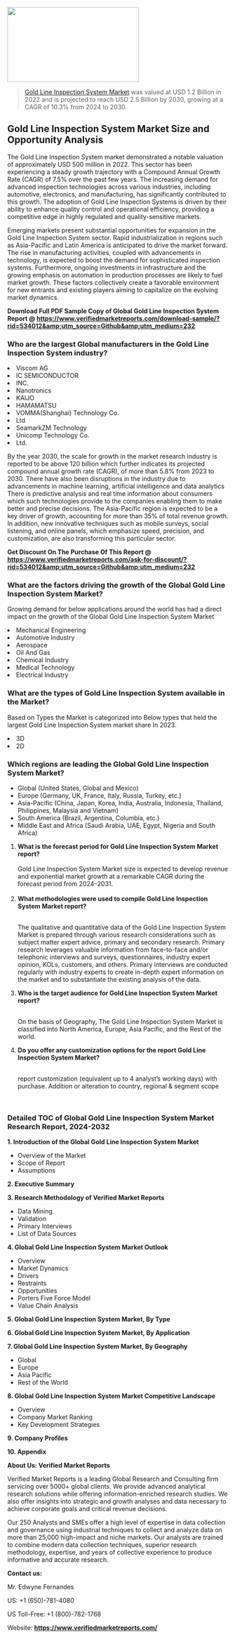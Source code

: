 
<img src="https://ffe5etoiles.com/wp-content/uploads/2024/12/MST1-300x171.png" alt="" width="300" height="171" class="alignnone size-medium wp-image-20088" /><blockquote><p><p><a href="https://www.verifiedmarketreports.com/download-sample/?rid=534012&utm_source=Github&utm_medium=232" target="_blank">Gold Line Inspection System Market</a> was valued at USD 1.2 Billion in 2022 and is projected to reach USD 2.5 Billion by 2030, growing at a CAGR of 10.3% from 2024 to 2030.</p></blockquote><p><h2>Gold Line Inspection System Market Size and Opportunity Analysis</h2><p>The Gold Line Inspection System market demonstrated a notable valuation of approximately USD 500 million in 2022. This sector has been experiencing a steady growth trajectory with a Compound Annual Growth Rate (CAGR) of 7.5% over the past few years. The increasing demand for advanced inspection technologies across various industries, including automotive, electronics, and manufacturing, has significantly contributed to this growth. The adoption of Gold Line Inspection Systems is driven by their ability to enhance quality control and operational efficiency, providing a competitive edge in highly regulated and quality-sensitive markets.</p><p>Emerging markets present substantial opportunities for expansion in the Gold Line Inspection System sector. Rapid industrialization in regions such as Asia-Pacific and Latin America is anticipated to drive the market forward. The rise in manufacturing activities, coupled with advancements in technology, is expected to boost the demand for sophisticated inspection systems. Furthermore, ongoing investments in infrastructure and the growing emphasis on automation in production processes are likely to fuel market growth. These factors collectively create a favorable environment for new entrants and existing players aiming to capitalize on the evolving market dynamics.</p></p><p class=""><strong>Download Full PDF Sample Copy of Global Gold Line Inspection System Report @ <a href="https://www.verifiedmarketreports.com/download-sample/?rid=534012&amp;utm_source=Github&amp;utm_medium=232" target="_blank">https://www.verifiedmarketreports.com/download-sample/?rid=534012&amp;utm_source=Github&amp;utm_medium=232</a></strong></p><h3 id="" class="">Who are the largest Global manufacturers in the Gold Line Inspection System industry?</h3><p><li>Viscom AG</li><li> IC SEMICONDUCTOR</li><li> INC.</li><li> Nanotronics</li><li> KAIJO</li><li> HAMAMATSU</li><li> VOMMA(Shanghai) Technology Co.</li><li> Ltd</li><li> SeamarkZM Technology</li><li> Unicomp Technology Co.</li><li> Ltd.</li></p><div class=""><div class="" dir="" data-message-author-role="" data-message-id="" data-message-model-slug=""><div class=""><div class=""><div class=""><div class="" dir="" data-message-author-role="" data-message-id="" data-message-model-slug=""><div class=""><div class=""><p>By the year 2030, the scale for growth in the market research industry is reported to be above 120 billion which further indicates its projected compound annual growth rate (CAGR), of more than 5.8% from 2023 to 2030. There have also been disruptions in the industry due to advancements in machine learning, artificial intelligence and data analytics There is predictive analysis and real time information about consumers which such technologies provide to the companies enabling them to make better and precise decisions. The Asia-Pacific region is expected to be a key driver of growth, accounting for more than 35% of total revenue growth. In addition, new innovative techniques such as mobile surveys, social listening, and online panels, which emphasize speed, precision, and customization, are also transforming this particular sector.</p><p><strong>Get Discount On The Purchase Of This Report @&nbsp; <a href="https://www.verifiedmarketreports.com/ask-for-discount/?rid=534012&amp;utm_source=Github&amp;utm_medium=232" target="_blank">https://www.verifiedmarketreports.com/ask-for-discount/?rid=534012&amp;utm_source=Github&amp;utm_medium=232</a></strong></p></div></div></div></div></div></div></div></div><h3 id="" class="">What are the factors driving the growth of the Global Gold Line Inspection System Market?</h3><p id="" class="">Growing demand for below applications around the world has had a direct impact on the growth of the Global Gold Line Inspection System Market</p><p id="" class=""><li>Mechanical Engineering</li><li> Automotive Industry</li><li> Aerospace</li><li> Oil And Gas</li><li> Chemical Industry</li><li> Medical Technology</li><li> Electrical Industry</li></p><h3 id="" class="">What are the types of Gold Line Inspection System available in the Market?</h3><p id="" class="">Based on Types the Market is categorized into Below types that held the largest Gold Line Inspection System market share In 2023.</p><p id="" class=""><li>3D</li><li> 2D</li></p><h3 id="" class="">Which regions are leading the Global Gold Line Inspection System Market?</h3><ul><li>Global (United States, Global and Mexico)</li><li>Europe (Germany, UK, France, Italy, Russia, Turkey, etc.)</li><li>Asia-Pacific (China, Japan, Korea, India, Australia, Indonesia, Thailand, Philippines, Malaysia and Vietnam)</li><li>South America (Brazil, Argentina, Columbia, etc.)</li><li>Middle East and Africa (Saudi Arabia, UAE, Egypt, Nigeria and South Africa)</li></ul><p><ol><li><strong>What is the forecast period for Gold Line Inspection System Market report?<br /></strong><br /><span data-sheets-root="1" data-sheets-value="{&quot;1&quot;:2,&quot;2&quot;:&quot;XXXX size is expected to develop revenue and exponential market growth at a remarkable CAGR during the forecast period from 2024&ndash;2030.&quot;}" data-sheets-userformat="{&quot;2&quot;:12674,&quot;4&quot;:{&quot;1&quot;:2,&quot;2&quot;:16776960},&quot;10&quot;:2,&quot;11&quot;:0,&quot;15&quot;:&quot;Arial&quot;,&quot;16&quot;:12}">Gold Line Inspection System Market size is expected to develop revenue and exponential market growth at a remarkable CAGR during the forecast period from 2024&ndash;2031.</span><br /><br /></li><li><strong>What methodologies were used to compile Gold Line Inspection System Market report?<br /><br /></strong><p>The qualitative and quantitative data of the&nbsp;Gold Line Inspection System Market is prepared through various research considerations such as subject matter expert advice, primary and secondary research. Primary research leverages valuable information from face-to-face and/or telephonic interviews and surveys, questionnaires, industry expert opinion, KOLs, customers, and others. Primary interviews are conducted regularly with industry experts to create in-depth expert information on the market and to substantiate the existing analysis of the data.&nbsp;</p></li><li><strong>Who is the target audience for Gold Line Inspection System Market report?<br /><br /></strong><p>On the basis of Geography, The&nbsp;Gold Line Inspection System Market is classified into North America, Europe, Asia Pacific, and the Rest of the world.</p></li><li><strong>Do you offer any customization options for the report Gold Line Inspection System Market?<br /><br /></strong><p>report customization (equivalent up to 4 analyst&rsquo;s working days) with purchase. Addition or alteration to country, regional &amp; segment scope</p><p>&nbsp;</p></li></ol></p><h3 id="" class="">Detailed TOC of Global Gold Line Inspection System Market Research Report, 2024-2032</h3><p id="" class=""><strong>1. Introduction of the Global Gold Line Inspection System Market</strong></p><ul><li>Overview of the Market</li><li>Scope of Report</li><li>Assumptions</li></ul><p id="" class=""><strong>2. Executive Summary</strong></p><p id="" class=""><strong>3. Research Methodology of&nbsp;Verified Market Reports</strong></p><ul><li>Data Mining</li><li>Validation</li><li>Primary Interviews</li><li>List of Data Sources</li></ul><p id="" class=""><strong>4. Global Gold Line Inspection System Market Outlook</strong></p><ul><li>Overview</li><li>Market Dynamics</li><li>Drivers</li><li>Restraints</li><li>Opportunities</li><li>Porters Five Force Model</li><li>Value Chain Analysis</li></ul><p id="" class=""><strong>5. Global Gold Line Inspection System Market, By&nbsp;Type</strong></p><p id="" class=""><strong>6. Global Gold Line Inspection System Market, By Application</strong></p><p id="" class=""><strong>7. Global Gold Line Inspection System Market, By Geography</strong></p><ul><li>Global</li><li>Europe</li><li>Asia Pacific</li><li>Rest of the World</li></ul><p id="" class=""><strong>8. Global Gold Line Inspection System Market Competitive Landscape</strong></p><ul><li>Overview</li><li>Company Market Ranking</li><li>Key Development Strategies</li></ul><p id="" class=""><strong>9. Company Profiles</strong></p><p id="" class=""><strong>10. Appendix</strong></p><p id="" class=""><strong>About Us: Verified Market Reports</strong></p><p id="" class="">Verified Market Reports is a leading Global Research and Consulting firm servicing over 5000+ global clients. We provide advanced analytical research solutions while offering information-enriched research studies. We also offer insights into strategic and growth analyses and data necessary to achieve corporate goals and critical revenue decisions.</p><p id="" class="">Our 250 Analysts and SMEs offer a high level of expertise in data collection and governance using industrial techniques to collect and analyze data on more than 25,000 high-impact and niche markets. Our analysts are trained to combine modern data collection techniques, superior research methodology, expertise, and years of collective experience to produce informative and accurate research.</p><p id="" class=""><strong>Contact us:</strong></p><p id="" class="">Mr. Edwyne Fernandes</p><p id="" class="">US: +1 (650)-781-4080</p><p id="" class="">US Toll-Free: +1 (800)-782-1768</p><p id="" class="">Website: <a target="" data-test-app-aware-link=""><strong>https://www.verifiedmarketreports.com/</strong></a></p>
